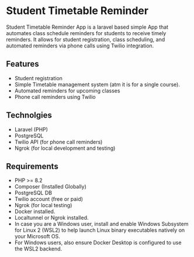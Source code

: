 # Student Timetable Reminder

Student Timetable Reminder App is a laravel based simple App that automates class schedule reminders for students to receive timely reminders. It allows for student registration, class scheduling, and automated reminders via phone calls using Twilio integration.

## Features
- Student registration
- Simple Timetable management system (atm it is for a single course).
- Automated reminders for upcoming classes
- Phone call reminders using Twilio

## Technolgies
- Laravel (PHP)
- PostgreSQL
- Twilio API (for phone call reminders)
- Ngrok (for local development and testing)

## Requirements
- PHP >= 8.2
- Composer (Installed Globally)
- PostgreSQL DB
- Twilio account (free or paid)
- Ngrok (for local testing)
- Docker installed.
- Localtunnel or Ngrok installed.
- ​​In case you are a Windows user, install and enable Windows Subsystem for Linux 2 (WSL2) to help launch Linux binary executables natively on your Microsoft OS.
- For Windows users, also ensure Docker Desktop is configured to use the WSL2 backend.

